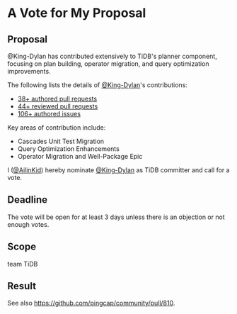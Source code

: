 # A Vote for My Proposal

## Proposal

@King-Dylan has contributed extensively to TiDB's planner component, focusing on plan building, operator migration, and query optimization improvements.

The following lists the details of [@King-Dylan](https://github.com/King-Dylan)'s contributions:

- [38+ authored pull requests](https://github.com/pingcap/tidb/pulls?q=is%3Apr+author%3AKing-Dylan+is%3Aclosed)
- [44+ reviewed pull requests](https://github.com/pingcap/tidb/pulls?q=is%3Apr+reviewed-by%3AKing-Dylan)
- [106+ authored issues](https://github.com/pingcap/tidb/issues?q=author%3AKing-Dylan)

Key areas of contribution include:
- Cascades Unit Test Migration
- Query Optimization Enhancements
- Operator Migration and Well-Package Epic

I ([@AilinKid](https://github.com/AilinKid)) hereby nominate [@King-Dylan](https://github.com/King-Dylan) as TiDB committer and call for a vote.

## Deadline

The vote will be open for at least 3 days unless there is an objection or not enough votes.

## Scope

team TiDB

## Result

See also https://github.com/pingcap/community/pull/810.
